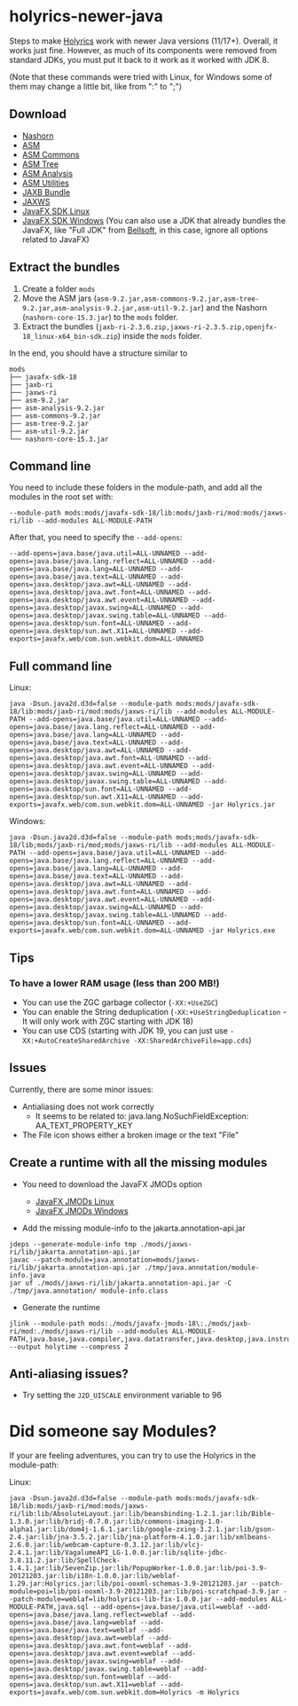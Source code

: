 # holyrics-newer-java

Steps to make [Holyrics](https://holyrics.com.br) work with newer Java versions (11/17+).
Overall, it works just fine. However, as much of its components were removed from standard JDKs, you must put it back to it work as it worked with JDK 8.

(Note that these commands were tried with Linux, for Windows some of them may change a little bit, like from ":" to ";")

## Download
- [Nashorn](https://repo1.maven.org/maven2/org/openjdk/nashorn/nashorn-core/15.3/nashorn-core-15.3.jar) 
- [ASM](https://repo1.maven.org/maven2/org/ow2/asm/asm/9.2/asm-9.2.jar)
- [ASM Commons](https://repo1.maven.org/maven2/org/ow2/asm/asm-commons/9.2/asm-commons-9.2.jar)
- [ASM Tree](https://repo1.maven.org/maven2/org/ow2/asm/asm-tree/9.2/asm-tree-9.2.jar)
- [ASM Analysis](https://repo1.maven.org/maven2/org/ow2/asm/asm-analysis/9.2/asm-analysis-9.2.jar)
- [ASM Utilities](https://repo1.maven.org/maven2/org/ow2/asm/asm-util/9.2/asm-util-9.2.jar)
- [JAXB Bundle](https://search.maven.org/remotecontent?filepath=com/sun/xml/bind/jaxb-ri/2.3.6/jaxb-ri-2.3.6.zip)
- [JAXWS](https://search.maven.org/remotecontent?filepath=com/sun/xml/ws/jaxws-ri/2.3.5/jaxws-ri-2.3.5.zip)
- [JavaFX SDK Linux](https://download2.gluonhq.com/openjfx/18/openjfx-18_linux-x64_bin-sdk.zip)
- [JavaFX SDK Windows](https://download2.gluonhq.com/openjfx/18/openjfx-18_windows-x64_bin-sdk.zip)
(You can also use a JDK that already bundles the JavaFX, like "Full JDK" from [Bellsoft](https://bell-sw.com/pages/downloads), in this case, ignore all options related to JavaFX)

## Extract the bundles
1. Create a folder `mods`
2. Move the ASM jars (`asm-9.2.jar,asm-commons-9.2.jar,asm-tree-9.2.jar,asm-analysis-9.2.jar,asm-util-9.2.jar`) and the Nashorn (`nashorn-core-15.3.jar`) to the `mods` folder. 
3. Extract the bundles (`jaxb-ri-2.3.6.zip,jaxws-ri-2.3.5.zip,openjfx-18_linux-x64_bin-sdk.zip`) inside the `mods` folder.

In the end, you should have a structure similar to
```
mods
├── javafx-sdk-18
├── jaxb-ri
├── jaxws-ri
├── asm-9.2.jar
├── asm-analysis-9.2.jar
├── asm-commons-9.2.jar
├── asm-tree-9.2.jar
├── asm-util-9.2.jar
└── nashorn-core-15.3.jar
```

## Command line

You need to include these folders in the module-path, and add all the modules in the root set with:
```
--module-path mods:mods/javafx-sdk-18/lib:mods/jaxb-ri/mod:mods/jaxws-ri/lib --add-modules ALL-MODULE-PATH
```

After that, you need to specify the `--add-opens`:
```
--add-opens=java.base/java.util=ALL-UNNAMED --add-opens=java.base/java.lang.reflect=ALL-UNNAMED --add-opens=java.base/java.lang=ALL-UNNAMED --add-opens=java.base/java.text=ALL-UNNAMED --add-opens=java.desktop/java.awt=ALL-UNNAMED --add-opens=java.desktop/java.awt.font=ALL-UNNAMED --add-opens=java.desktop/java.awt.event=ALL-UNNAMED --add-opens=java.desktop/javax.swing=ALL-UNNAMED --add-opens=java.desktop/javax.swing.table=ALL-UNNAMED --add-opens=java.desktop/sun.font=ALL-UNNAMED --add-opens=java.desktop/sun.awt.X11=ALL-UNNAMED --add-exports=javafx.web/com.sun.webkit.dom=ALL-UNNAMED
```


## Full command line

Linux:
```shell
java -Dsun.java2d.d3d=false --module-path mods:mods/javafx-sdk-18/lib:mods/jaxb-ri/mod:mods/jaxws-ri/lib --add-modules ALL-MODULE-PATH --add-opens=java.base/java.util=ALL-UNNAMED --add-opens=java.base/java.lang.reflect=ALL-UNNAMED --add-opens=java.base/java.lang=ALL-UNNAMED --add-opens=java.base/java.text=ALL-UNNAMED --add-opens=java.desktop/java.awt=ALL-UNNAMED --add-opens=java.desktop/java.awt.font=ALL-UNNAMED --add-opens=java.desktop/java.awt.event=ALL-UNNAMED --add-opens=java.desktop/javax.swing=ALL-UNNAMED --add-opens=java.desktop/javax.swing.table=ALL-UNNAMED --add-opens=java.desktop/sun.font=ALL-UNNAMED --add-opens=java.desktop/sun.awt.X11=ALL-UNNAMED --add-exports=javafx.web/com.sun.webkit.dom=ALL-UNNAMED -jar Holyrics.jar
```

Windows:
```shell
java -Dsun.java2d.d3d=false --module-path mods;mods/javafx-sdk-18/lib;mods/jaxb-ri/mod;mods/jaxws-ri/lib --add-modules ALL-MODULE-PATH --add-opens=java.base/java.util=ALL-UNNAMED --add-opens=java.base/java.lang.reflect=ALL-UNNAMED --add-opens=java.base/java.lang=ALL-UNNAMED --add-opens=java.base/java.text=ALL-UNNAMED --add-opens=java.desktop/java.awt=ALL-UNNAMED --add-opens=java.desktop/java.awt.font=ALL-UNNAMED --add-opens=java.desktop/java.awt.event=ALL-UNNAMED --add-opens=java.desktop/javax.swing=ALL-UNNAMED --add-opens=java.desktop/javax.swing.table=ALL-UNNAMED --add-opens=java.desktop/sun.font=ALL-UNNAMED --add-exports=javafx.web/com.sun.webkit.dom=ALL-UNNAMED -jar Holyrics.exe
```

## Tips

### To have a lower RAM usage (less than 200 MB!)
- You can use the ZGC garbage collector (`-XX:+UseZGC`)
- You can enable the String deduplication (`-XX:+UseStringDeduplication` - It will only work with ZGC starting with JDK 18)
- You can use CDS (starting with JDK 19, you can just use `-XX:+AutoCreateSharedArchive -XX:SharedArchiveFile=app.cds`)

## Issues
Currently, there are some minor issues:
- Antialiasing does not work correctly
  - It seems to be related to: java.lang.NoSuchFieldException: AA_TEXT_PROPERTY_KEY
- The File icon shows either a broken image or the text "File"

## Create a runtime with all the missing modules
- You need to download the JavaFX JMODs option
  - [JavaFX JMODs Linux](https://download2.gluonhq.com/openjfx/18/openjfx-18_linux-x64_bin-jmods.zip)
  - [JavaFX JMODs Windows](https://download2.gluonhq.com/openjfx/18/openjfx-18_windows-x64_bin-jmods.zip)

- Add the missing module-info to the jakarta.annotation-api.jar
```
jdeps --generate-module-info tmp ./mods/jaxws-ri/lib/jakarta.annotation-api.jar
javac --patch-module=java.annotation=mods/jaxws-ri/lib/jakarta.annotation-api.jar ./tmp/java.annotation/module-info.java
jar uf ./mods/jaxws-ri/lib/jakarta.annotation-api.jar -C ./tmp/java.annotation/ module-info.class
```
- Generate the runtime
```
jlink --module-path mods:./mods/javafx-jmods-18\:./mods/jaxb-ri/mod:./mods/jaxws-ri/lib --add-modules ALL-MODULE-PATH,java.base,java.compiler,java.datatransfer,java.desktop,java.instrument,java.logging,java.management,java.management.rmi,java.naming,java.net.http,java.prefs,java.rmi,java.scripting,java.se,java.security.jgss,java.security.sasl,java.smartcardio,java.sql,java.sql.rowset,java.transaction.xa,java.xml,java.xml.crypto,jdk.accessibility,jdk.charsets,jdk.crypto.cryptoki,jdk.crypto.ec,jdk.dynalink,jdk.httpserver,jdk.incubator.foreign,jdk.incubator.vector,jdk.internal.vm.ci,jdk.internal.vm.compiler,jdk.internal.vm.compiler.management,jdk.jdwp.agent,jdk.jfr,jdk.jsobject,jdk.localedata,jdk.management,jdk.management.agent,jdk.management.jfr,jdk.naming.dns,jdk.naming.rmi,jdk.net,jdk.nio.mapmode,jdk.sctp,jdk.security.auth,jdk.security.jgss,jdk.unsupported,jdk.xml.dom,jdk.zipfs --output holytime --compress 2
```

## Anti-aliasing issues?
- Try setting the `J2D_UISCALE` environment variable to 96

# Did someone say Modules?
If your are feeling adventures, you can try to use the Holyrics in the module-path:

Linux:
```
java -Dsun.java2d.d3d=false --module-path mods:mods/javafx-sdk-18/lib:mods/jaxb-ri/mod:mods/jaxws-ri/lib:lib/AbsoluteLayout.jar:lib/beansbinding-1.2.1.jar:lib/Bible-1.3.0.jar:lib/bridj-0.7.0.jar:lib/commons-imaging-1.0-alpha1.jar:lib/dom4j-1.6.1.jar:lib/google-zxing-3.2.1.jar:lib/gson-2.4.jar:lib/jna-3.5.2.jar:lib/jna-platform-4.1.0.jar:lib/xmlbeans-2.6.0.jar:lib/webcam-capture-0.3.12.jar:lib/vlcj-2.4.1.jar:lib/VagalumeAPI_LG-1.0.0.jar:lib/sqlite-jdbc-3.8.11.2.jar:lib/SpellCheck-1.4.1.jar:lib/SevenZip.jar:lib/PopupWorker-1.0.0.jar:lib/poi-3.9-20121203.jar:lib/i18n-1.0.0.jar:lib/weblaf-1.29.jar:Holyrics.jar:lib/poi-ooxml-schemas-3.9-20121203.jar --patch-module=poi=lib/poi-ooxml-3.9-20121203.jar:lib/poi-scratchpad-3.9.jar --patch-module=weblaf=lib/holyrics-lib-fix-1.0.0.jar --add-modules ALL-MODULE-PATH,java.sql --add-opens=java.base/java.util=weblaf --add-opens=java.base/java.lang.reflect=weblaf --add-opens=java.base/java.lang=weblaf --add-opens=java.base/java.text=weblaf --add-opens=java.desktop/java.awt=weblaf --add-opens=java.desktop/java.awt.font=weblaf --add-opens=java.desktop/java.awt.event=weblaf --add-opens=java.desktop/javax.swing=weblaf --add-opens=java.desktop/javax.swing.table=weblaf --add-opens=java.desktop/sun.font=weblaf --add-opens=java.desktop/sun.awt.X11=weblaf --add-exports=javafx.web/com.sun.webkit.dom=Holyrics -m Holyrics
```

